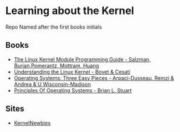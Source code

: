 # Learning about the Kernel
Repo Named after the first books initials 

## Books 
- [The Linux Kernel Module Programming Guide - Salzman, Burian,Pomerantz, Mottram, Huang](https://sysprog21.github.io)
- [Understanding the Linux Kernel - Bovet & Cesati]()
- [Operating Systems: Three Easy Pieces - Arpaci-Dusseau, Remzi & Andrea & U Wisconsin-Madison]()
- [Principles Of Operating Systems - Brian L. Stuart]()


## Sites
- [KernelNewbies]()


